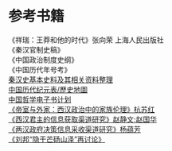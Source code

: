 # 参考书籍

《祥瑞：王莽和他的时代》张向荣 上海人民出版社 <br />
《秦汉官制史稿》 <br />
《中国政治制度史纲》<br />
《中国历代年号考》 <br />
[秦汉史基本史料及其相关资料整理](https://www.docin.com/p-2914321549.html) <br />
[中国历代纪元表/歷史地圖](https://home.olemiss.edu/~gg/lidaijiy.htm) <br />
[中国哲学电子书计划](https://ctext.org/zhs) <br />
[《帝室与外家：西汉政治中的家族伦理》杭苏红]() <br />
[《西汉君主的信息获取渠道研究》赵静文;赵国华]() <br />
[《两汉政府决策信息采收渠道研究》杨蕴芳]() <br />
[《刘邦“隐于芒砀山泽”再讨论》](https://www.mangshan.net/culture_info.php?softid=92) <br />
